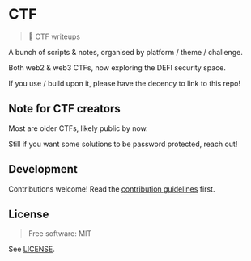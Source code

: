 # CTF

> :triangular_flag_on_post: CTF writeups

A bunch of scripts & notes, organised by platform / theme / challenge.

Both web2 & web3 CTFs, now exploring the DEFI security space.

If you use / build upon it, please have the decency to link to this repo!

## Note for CTF creators

Most are older CTFs, likely public by now.

Still if you want some solutions to be password protected, reach out!

## Development

Contributions welcome! Read the [contribution guidelines](CONTRIBUTING.md) first.

## License

> Free software: MIT

See [LICENSE](LICENSE).
